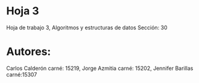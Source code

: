 # Hoja 3
Hoja de trabajo 3, Algoritmos y estructuras de datos
Sección: 30

# Autores:
Carlos Calderón carné: 15219, Jorge Azmitia carné: 15202, Jennifer Barillas carné:15307

